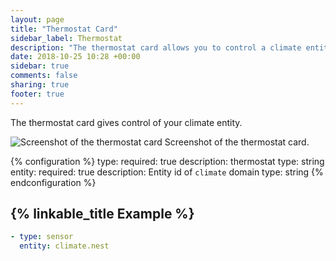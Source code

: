 ```yaml
---
layout: page
title: "Thermostat Card"
sidebar_label: Thermostat
description: "The thermostat card allows you to control a climate entity."
date: 2018-10-25 10:28 +00:00
sidebar: true
comments: false
sharing: true
footer: true
---
```


The thermostat card gives control of your climate entity.

<p class='img'>
  <img src='/images/lovelace/lovelace_thermostat_card.gif' alt='Screenshot of the thermostat card'>
  Screenshot of the thermostat card.
</p>

{% configuration %}
type:
  required: true
  description: thermostat
  type: string
entity:
  required: true
  description: Entity id of `climate` domain
  type: string
{% endconfiguration %}

## {% linkable_title Example %}

```yaml
- type: sensor
  entity: climate.nest
```
